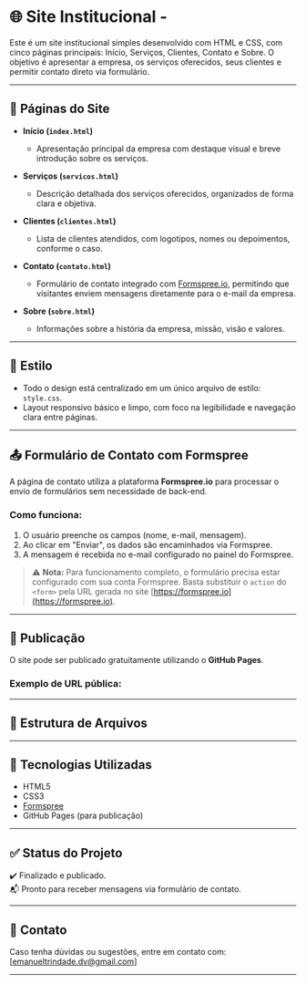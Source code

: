 # 🌐 Site Institucional -

Este é um site institucional simples desenvolvido com HTML e CSS, com cinco páginas principais: Início, Serviços, Clientes, Contato e Sobre. O objetivo é apresentar a empresa, os serviços oferecidos, seus clientes e permitir contato direto via formulário.

---

## 📄 Páginas do Site

- **Início (`index.html`)**
  - Apresentação principal da empresa com destaque visual e breve introdução sobre os serviços.

- **Serviços (`servicos.html`)**
  - Descrição detalhada dos serviços oferecidos, organizados de forma clara e objetiva.

- **Clientes (`clientes.html`)**
  - Lista de clientes atendidos, com logotipos, nomes ou depoimentos, conforme o caso.

- **Contato (`contato.html`)**
  - Formulário de contato integrado com [Formspree.io](https://formspree.io), permitindo que visitantes enviem mensagens diretamente para o e-mail da empresa.

- **Sobre (`sobre.html`)**
  - Informações sobre a história da empresa, missão, visão e valores.

---

## 🎨 Estilo

- Todo o design está centralizado em um único arquivo de estilo: `style.css`.
- Layout responsivo básico e limpo, com foco na legibilidade e navegação clara entre páginas.

---

## 📤 Formulário de Contato com Formspree

A página de contato utiliza a plataforma **Formspree.io** para processar o envio de formulários sem necessidade de back-end.

### Como funciona:
1. O usuário preenche os campos (nome, e-mail, mensagem).
2. Ao clicar em "Enviar", os dados são encaminhados via Formspree.
3. A mensagem é recebida no e-mail configurado no painel do Formspree.

> ⚠️ **Nota:** Para funcionamento completo, o formulário precisa estar configurado com sua conta Formspree. Basta substituir o `action` do `<form>` pela URL gerada no site [https://formspree.io](https://formspree.io).

---

## 🚀 Publicação

O site pode ser publicado gratuitamente utilizando o **GitHub Pages**.

### Exemplo de URL pública:


---

## 📁 Estrutura de Arquivos


---

## 📌 Tecnologias Utilizadas

- HTML5
- CSS3
- [Formspree](https://formspree.io)
- GitHub Pages (para publicação)

---

## ✅ Status do Projeto

✔️ Finalizado e publicado.  
📬 Pronto para receber mensagens via formulário de contato.

---

## 📧 Contato

Caso tenha dúvidas ou sugestões, entre em contato com: [emanueltrindade.dv@gmail.com]

---

